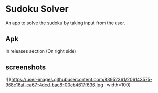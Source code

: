 # Sudoku Solver
An app to solve the sudoku by taking input from the user.

## Apk 
In releases section (On right side)

## screenshots
![](https://user-images.githubusercontent.com/83952361/206143575-968c16af-ca67-4dcd-bac8-00cb4617f636.jpg | width=100)
<!-- ![1670405861588](https://user-images.githubusercontent.com/83952361/206143632-64d7e4ff-96f8-470e-a5b9-f8b059c31f5c.jpg)
![1670405861581](https://user-images.githubusercontent.com/83952361/206143647-4ee45794-2b09-4a6b-9408-9948627e9e5c.jpg)
![1670405861572](https://user-images.githubusercontent.com/83952361/206143656-32c4e370-e11d-43bf-bcea-90859c31e1c5.jpg)
 -->

